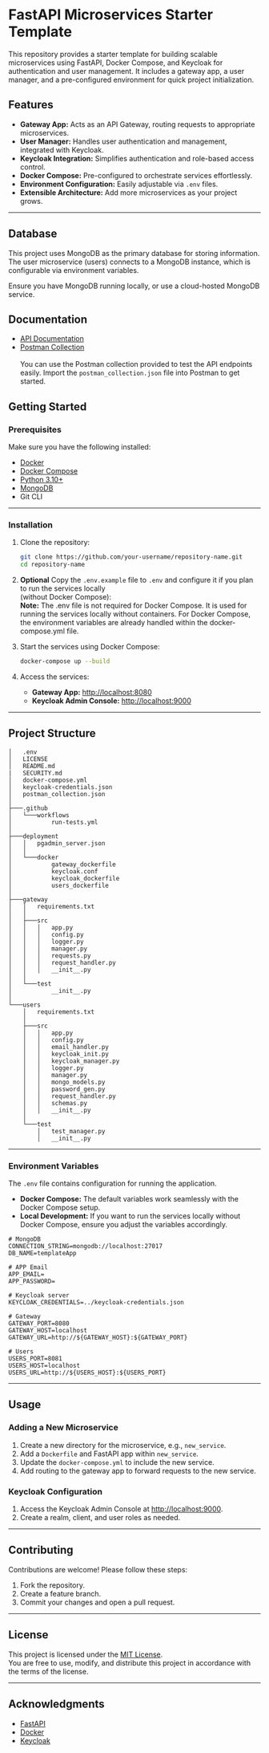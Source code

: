 # FastAPI Microservices Starter Template

This repository provides a starter template for building scalable microservices using FastAPI, Docker Compose, and Keycloak for authentication and user management. It includes a gateway app, a user manager, and a pre-configured environment for quick project initialization.

## Features

- **Gateway App:** Acts as an API Gateway, routing requests to appropriate microservices.
- **User Manager:** Handles user authentication and management, integrated with Keycloak.
- **Keycloak Integration:** Simplifies authentication and role-based access control.
- **Docker Compose:** Pre-configured to orchestrate services effortlessly.
- **Environment Configuration:** Easily adjustable via `.env` files.
- **Extensible Architecture:** Add more microservices as your project grows.

---

## Database
This project uses MongoDB as the primary database for storing information. 
The user microservice (users) connects to a MongoDB instance, which is configurable via environment variables.

Ensure you have MongoDB running locally, or use a cloud-hosted MongoDB service.

## Documentation
- [API Documentation](API.md)
- [Postman Collection](postman_collection.json)
<br><br>You can use the Postman collection provided to test the API endpoints easily. Import the `postman_collection.json` file into Postman to get started.

## Getting Started

### Prerequisites

Make sure you have the following installed:

- [Docker](https://www.docker.com/get-started)
- [Docker Compose](https://docs.docker.com/compose/install/)
- [Python 3.10+](https://www.python.org/)
- [MongoDB](https://www.mongodb.com/products/platform/atlas-database)
- Git CLI

---

### Installation

1. Clone the repository:

   ```bash
   git clone https://github.com/your-username/repository-name.git
   cd repository-name
   ```

2. __Optional__ Copy the `.env.example` file to `.env` and configure it if you plan to run the services locally<br> (without Docker Compose):
   <br> __Note:__ The .env file is not required for Docker Compose. It is used for running the services locally without containers.
   For Docker Compose, the environment variables are already handled within the docker-compose.yml file.

3. Start the services using Docker Compose:

   ```bash
   docker-compose up --build
   ```

4. Access the services:

   - **Gateway App:** [http://localhost:8080](http://localhost:8080)
   - **Keycloak Admin Console:** [http://localhost:9000](http://localhost:9000)

---

## Project Structure

```plaintext
│   .env
│   LICENSE
│   README.md
|   SECURITY.md
│   docker-compose.yml
│   keycloak-credentials.json
│   postman_collection.json
│
├───.github
│   └───workflows
│           run-tests.yml
│
├───deployment
│   │   pgadmin_server.json
│   │
│   └───docker
│           gateway_dockerfile
│           keycloak.conf
│           keycloak_dockerfile
│           users_dockerfile
│
├───gateway
│   │   requirements.txt
│   │
│   ├───src
│   │   │   app.py
│   │   │   config.py
│   │   │   logger.py
│   │   │   manager.py
│   │   │   requests.py
│   │   │   request_handler.py
│   │   │   __init__.py
│   │
│   └───test
│           __init__.py
│
└───users
    │   requirements.txt
    │
    ├───src
    │   │   app.py
    │   │   config.py
    │   │   email_handler.py
    │   │   keycloak_init.py
    │   │   keycloak_manager.py
    │   │   logger.py
    │   │   manager.py
    │   │   mongo_models.py
    │   │   password_gen.py
    │   │   request_handler.py
    │   │   schemas.py
    │   │   __init__.py
    │
    └───test
        │   test_manager.py
        │   __init__.py
```


---

### Environment Variables

The `.env` file contains configuration for running the application.
* __Docker Compose:__ The default variables work seamlessly with the Docker Compose setup.
* __Local Development:__ If you want to run the services locally without Docker Compose, ensure you adjust the variables accordingly.




```plaintext
# MongoDB
CONNECTION_STRING=mongodb://localhost:27017
DB_NAME=templateApp

# APP Email
APP_EMAIL=
APP_PASSWORD=

# Keycloak server
KEYCLOAK_CREDENTIALS=../keycloak-credentials.json

# Gateway
GATEWAY_PORT=8080
GATEWAY_HOST=localhost
GATEWAY_URL=http://${GATEWAY_HOST}:${GATEWAY_PORT}

# Users
USERS_PORT=8081
USERS_HOST=localhost
USERS_URL=http://${USERS_HOST}:${USERS_PORT}
```

---

## Usage

### Adding a New Microservice

1. Create a new directory for the microservice, e.g., `new_service`.
2. Add a `Dockerfile` and FastAPI app within `new_service`.
3. Update the `docker-compose.yml` to include the new service.
4. Add routing to the gateway app to forward requests to the new service.

### Keycloak Configuration

1. Access the Keycloak Admin Console at [http://localhost:9000](http://localhost:9000).
2. Create a realm, client, and user roles as needed.

---

## Contributing

Contributions are welcome! Please follow these steps:

1. Fork the repository.
2. Create a feature branch.
3. Commit your changes and open a pull request.

---

## License

This project is licensed under the [MIT License](LICENSE).  
You are free to use, modify, and distribute this project in accordance with the terms of the license.


---

## Acknowledgments

- [FastAPI](https://fastapi.tiangolo.com/)
- [Docker](https://www.docker.com/)
- [Keycloak](https://www.keycloak.org/)

